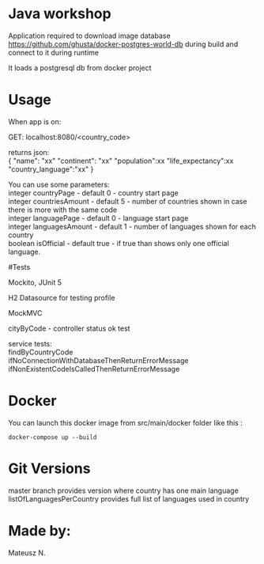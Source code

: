 # Java workshop

Application required to download image database https://github.com/ghusta/docker-postgres-world-db during build and connect to it during runtime

It loads a postgresql db from docker project

# Usage

When app is on:

GET: localhost:8080/<country_code><br>

returns json:<br>
{
"name": "xx"
"continent": "xx"
"population":xx
"life_expectancy":xx
"country_language":"xx"
}

You can use some parameters:<br>
integer countryPage  - default 0 - country start page <br>
integer countriesAmount - default 5 - number of countries shown in case there is more with the same code <br>
integer languagePage - default 0 - language start page <br>
integer languagesAmount - default 1 - number of languages shown for each country <br>
boolean isOfficial - default true - if true than shows only one official language. <br>

#Tests

Mockito, JUnit 5

H2 Datasource for testing profile

MockMVC

cityByCode - controller status ok test

service tests: <br>
findByCountryCode<br>
ifNoConnectionWithDatabaseThenReturnErrorMessage<br>
ifNonExistentCodeIsCalledThenReturnErrorMessage<br>

# Docker

You can launch this docker image from src/main/docker folder like this :

`docker-compose up --build`

# Git Versions

master branch provides version where country has one main language
listOfLanguagesPerCountry provides full list of languages used in country

# Made by:

Mateusz N.